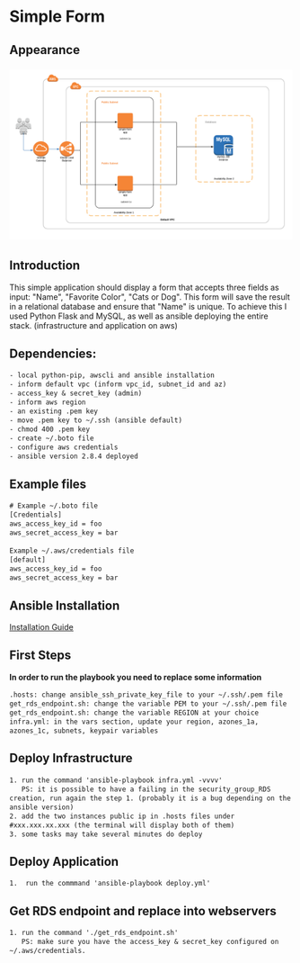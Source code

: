# Simple Form

## Appearance

<h3 align="center">
  <img src="assets/simple-form_architecture.png" alt="Simple Form Architecture" />
</h3>

## Introduction
This simple application should display a form that accepts three fields as input: "Name", "Favorite Color", "Cats or Dog". This form will save the result in a relational database 
and ensure that "Name" is unique. To achieve this I used Python Flask and MySQL, as well as ansible deploying the entire stack. (infrastructure and application on aws)

## Dependencies:

```
- local python-pip, awscli and ansible installation
- inform default vpc (inform vpc_id, subnet_id and az)
- access_key & secret_key (admin)
- inform aws region
- an existing .pem key
- move .pem key to ~/.ssh (ansible default)
- chmod 400 .pem key
- create ~/.boto file
- configure aws credentials
- ansible version 2.8.4 deployed
```

## Example files

```
# Example ~/.boto file
[Credentials]
aws_access_key_id = foo
aws_secret_access_key = bar

Example ~/.aws/credentials file
[default]
aws_access_key_id = foo
aws_secret_access_key = bar
```

## Ansible Installation

[Installation Guide](https://docs.ansible.com/ansible/latest/installation_guide/intro_installation.html)

## First Steps

**In order to run the playbook you need to replace some information**
```
.hosts: change ansible_ssh_private_key_file to your ~/.ssh/.pem file
get_rds_endpoint.sh: change the variable PEM to your ~/.ssh/.pem file
get_rds_endpoint.sh: change the variable REGION at your choice
infra.yml: in the vars section, update your region, azones_1a, azones_1c, subnets, keypair variables
```

## Deploy Infrastructure 
```
1. run the command 'ansible-playbook infra.yml -vvvv'
   PS: it is possible to have a failing in the security_group_RDS creation, run again the step 1. (probably it is a bug depending on the ansible version)
2. add the two instances public ip in .hosts files under #xxx.xxx.xx.xxx (the terminal will display both of them)
3. some tasks may take several minutes do deploy
```

## Deploy Application
```
1.  run the commmand 'ansible-playbook deploy.yml'
```

## Get RDS endpoint and replace into webservers

```
1. run the command './get_rds_endpoint.sh'
   PS: make sure you have the access_key & secret_key configured on ~/.aws/credentials.
```
